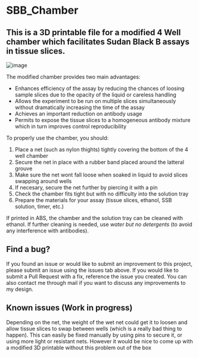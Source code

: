 # SBB_Chamber
## This is a 3D printable file for a modified 4 Well chamber which facilitates Sudan Black B assays in tissue slices.
![image](https://github.com/user-attachments/assets/dc42dc9c-b9a7-476c-b131-fccba101c4fe)

The modified chamber provides two main advantages:
- Enhances efficiency of the assay by reducing the chances of loosing sample slices due to the opacity of the liquid or careless handling
- Allows the experiment to be run on multiple slices simultaneously without dramatically increasing the time of the assay
- Achieves an important reduction on antibody usage
- Permits to expose the tissue slices to a homogeneous antibody mixture which in turn improves control reproducibility

To properly use the chamber, you should:
1. Place a net (such as nylon thights) tightly covering the bottom of the 4 well chamber
2. Secure the net in place with a rubber band placed around the latteral grouve
3. Make sure the net wont fall loose when soaked in liquid to avoid slices swapping around wells
4. If necesary, secure the net further by piercing it with a pin
5. Check the chamber fits tight but with no difficulty into the solution tray
6. Prepare the materials for your assay (tissue slices, ethanol, SSB solution, timer, etc.)

If printed in ABS, the chamber and the solution tray can be cleaned with ethanol. If further cleaning is needed, use *water but no detergents* (to avoid any interference with antibodies).

## Find a bug?
If you found an issue or would like to submit an improvement to this project, please submit an issue using the issues tab above. If you would like to submit a Pull Request with a fix, reference the issue you created. You can also contact me through mail if you want to discuss any improvements to my design.

## Known issues (Work in progress)
Depending on the net, the weight of the wet net could get it to loosen and allow tissue slices to swap between wells (which is a really bad thing to happen). This can easily be fixed manually by using pins to secure it, or using more light or resistant nets. However it would be nice to come up with a modified 3D printable without this problem out of the box
